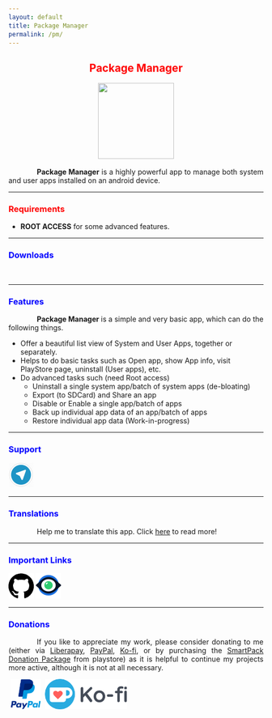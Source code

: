```yaml
---
layout: default
title: Package Manager
permalink: /pm/
---
```


<style>
    tab1 { padding-left: 4em; }
</style>

<h2 style="color: red; text-align: center">Package Manager</h2>

<p style="text-align: center"><img src="https://github.com/SmartPack/PackageManager/blob/master/app/src/main/ic_launcher-web.png?raw=true" alt="" width="150" height="150" /></p>

<p style="text-align: justify"><tab1><strong>Package Manager</strong> is a highly powerful app to manage both system and user apps installed on an android device.</tab1></p>

<hr>

<h3 style="color: red">Requirements</h3>

* <strong>ROOT ACCESS</strong> for some advanced features.

<hr>

<h3 style="color: blue">Downloads</h3>

<p><a href="https://play.google.com/store/apps/details?id=com.smartpack.packagemanager" target="_blank"><img src="https://play.google.com/intl/en_us/badges/images/generic/en-play-badge.png" alt="" height="60" /></a> <a href="https://f-droid.org/packages/com.smartpack.packagemanager" target="_blank"><img src="https://fdroid.gitlab.io/artwork/badge/get-it-on.png" alt="" height="60" /></a></p>

<hr>

<h3 style="color: blue">Features</h3>

<p style="text-align: justify"><tab1><strong>Package Manager</strong> is a simple and very basic app, which can do the following things.</tab1></p>

* Offer a beautiful list view of System and User Apps, together or separately.
* Helps to do basic tasks such as Open app, show App info, visit PlayStore page, uninstall (User apps), etc.
* Do advanced tasks such (need Root access)
  * Uninstall a single system app/batch of system apps (de-bloating)
  * Export (to SDCard) and Share an app
  * Disable or Enable a single app/batch of apps
  * Back up individual app data of an app/batch of apps 
  * Restore individual app data (Work-in-progress)

<hr>

<h3 style="color: blue">Support</h3>

<a href="https://t.me/smartpack_kmanager" target="_blank"><img src="https://github.com/SmartPack/SmartPack.github.io/blob/master/asset/pic006.png?raw=true" alt="" width="50" height="50" /></a>

<hr>

<h3 style="color: blue">Translations</h3>

<p style="text-align: justify"><tab1>Help me to translate this app. Click <a href="{{ site.github.url }}/translations/">here</a> to read more!</tab1></p>

<hr>

<h3 style="color: blue">Important Links</h3>

<p><a href="https://github.com/SmartPack/PackageManager/" target="_blank"><img src="https://github.com/SmartPack/SmartPack.github.io/blob/master/asset/pic002.png?raw=true" alt="" width="50" height="50" /></a> <a href="https://github.com/SmartPack/PackageManager/raw/master/change-logs.md" target="_blank"><img src="https://github.com/SmartPack/SmartPack.github.io/blob/master/asset/pic007.png?raw=true" alt="" width="50" height="50" /></a></p>

<hr>

<h3 style="color: blue">Donations</h3>

<p style="text-align: justify"><tab1>If you like to appreciate my work, please consider donating to me (either via <a href="https://liberapay.com/sunilpaulmathew/donate" target="_blank">Liberapay</a>, <a href="https://www.paypal.me/menacherry" target="_blank">PayPal</a>, <a href="https://ko-fi.com/sunilpaulmathew" target="_blank">Ko-fi</a>, or by purchasing the <a href="https://play.google.com/store/apps/details?id=com.smartpack.donate" target="_blank">SmartPack Donation Package</a> from playstore) as it is helpful to continue my projects more active, although it is not at all necessary.</tab1></p>

<p><a href="https://liberapay.com/sunilpaulmathew/donate" target="_blank"><img src="https://liberapay.com/assets/widgets/donate.svg" alt="" height="60" /></a> <a href="https://www.paypal.me/menacherry" target="_blank"><img src="https://github.com/SmartPack/SmartPack.github.io/blob/master/asset/pic005.png?raw=true" alt="" height="60" /></a> <a href="https://play.google.com/store/apps/details?id=com.smartpack.donate" target="_blank"><img src="https://play.google.com/intl/en_us/badges/images/generic/en-play-badge.png" alt="" height="60" /></a> <a href="https://ko-fi.com/sunilpaulmathew" target="_blank"><img src="https://github.com/SmartPack/SmartPack.github.io/blob/master/asset/pic010.png?raw=true" alt="" height="60" /></a></p>
